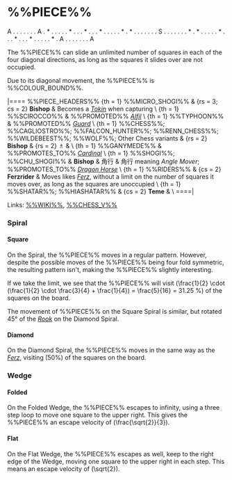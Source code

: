 # %%PIECE%%

<div class = "movement">
A . . . . . . . A
. * . . . . . * .
. . * . . . * . .
. . . * . * . . .
. . . . S . . . .
. . . * . * . . .
. . * . . . * . .
. * . . . . . * .
A . . . . . . . A
</div>

The %%PIECE%% can slide an unlimited number of squares in
each of the four diagonal directions, as long as the squares it
slides over are not occupied.

Due to its diagonal movement, the %%PIECE%% is %%COLOUR_BOUND%%.

|====
%%PIECE_HEADERS%%
  {th = 1}  %%MICRO_SHOGI%%
& {rs = 3; cs = 2}
            **Bishop**
&           Becomes a [*Tokin*](gold_general.html?piece=tokin) when capturing \\
  {th = 1}  %%SCIROCCO%%
&           %%PROMOTED%% [*Alfil*](alfil.html) \\
  {th = 1}  %%TYPHOON%%
&           %%PROMOTED%% [*Guard*](guard.html) \\
  {th = 1}  %%CHESS%%; %%CAGLIOSTRO%%; %%FALCON_HUNTER%%; %%RENN_CHESS%%;
            %%WILDEBEEST%%; %%WOLF%%; Other Chess variants
& {rs = 2}  **Bishop**  & {rs = 2} &#x2657;
&           \\
  {th = 1}  %%GANYMEDE%%
&           %%PROMOTES_TO%% [*Cardinal*](cardinal_bwh.html) \\
  {th = 1}  %%SHOGI%%; %%CHU_SHOGI%%
&           **Bishop**  & &#x89D2;&#x884C;
&           &#x89D2;&#x884C; meaning *Angle Mover*;
            %%PROMOTES_TO%% [*Dragon Horse*](dragon_horse.html) \\
  {th = 1}  %%RIDERS%%
& {cs = 2}  **Ferzrider**
&           Moves likes [*Ferz*](ferz.html), without a limit on the number
            of squares it moves over, as long as the squares are unoccupied \\
  {th = 1}  %%SHATAR%%; %%HIASHATAR%%
& {cs = 2}  **Teme**
&           \\
====|
      
Links: [%%WIKI%%](#wiki:Bishop_(chess)),
       [%%CHESS_V%%](#piece:bishop)

### Spiral

#### Square

On the Spiral, the %%PIECE%% moves in a regular pattern. However, 
despite the possible moves of the %%PIECE%% being four fold symmetric,
the resulting pattern isn't, making the %%PIECE%% slightly interesting.

If we take the limit, we see that the %%PIECE%% will visit
\(\frac{1}{2} \cdot (\frac{1}{2} \cdot \frac{3}{4} + \frac{1}{4}) =
  \frac{5}{16} = 31.25 \%\) of the squares on the board.

The movement of %%PIECE%% on the Square Spiral is similar, but rotated
45&deg; of the [*Rook*](rook.html) on the Diamond Spiral.

#### Diamond

On the Diamond Spiral, the %%PIECE%% moves in the same way as
the [*Ferz*](ferz.html), visiting \(50\%\) of the squares
on the board.

### Wedge

#### Folded

On the Folded Wedge, the %%PIECE%% escapes to infinity, using a 
three step loop to move one square to the upper right. This gives
the %%PIECE%% an escape velocity of \(\frac{\sqrt{2}}{3}\).

#### Flat

On the Flat Wedge, the %%PIECE%% escapes as well, keep to the right
edge of the Wedge, moving one square to the upper right in each step.
This means an escape velocity of \(\sqrt{2}\).
